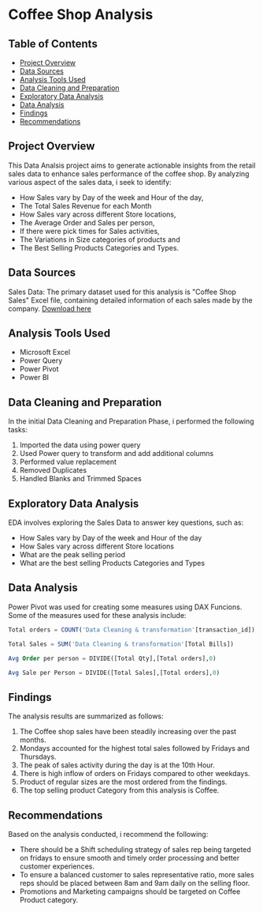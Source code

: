 # Coffee Shop Analysis

## Table of Contents
- [Project Overview](#project-overview)
- [Data Sources](#data-sources)
- [Analysis Tools Used](#analysis-tools-used)
- [Data Cleaning and Preparation](#data-cleaning-and-preparation)
- [Exploratory Data Analysis](#exploratory-data-analysis)
- [Data Analysis](#data-analysis)
- [Findings](#findings)
- [Recommendations](#recommendations)
  
## Project Overview

This Data Analsis project aims to generate actionable insights from the retail sales data to enhance sales performance of the coffee shop.
By analyzing various aspect of the sales data, i seek to identify:
- How Sales vary by Day of the week and Hour of the day,
- The Total Sales Revenue for each Month
- How Sales vary across different Store locations,
- The Average Order and Sales per person,
- If there were pick times for Sales activities,
- The Variations in Size categories of products and
- The Best Selling Products Categories and Types.

## Data Sources
Sales Data: The primary dataset used for this analysis is "Coffee Shop Sales" Excel file, containing detailed information of each sales made by the company. [Download here](https://mavenanalytics.io/data-Playground?order=date_added%2Cdesc&search=coff)

## Analysis Tools Used
- Microsoft Excel
- Power Query
- Power Pivot
- Power BI

## Data Cleaning and Preparation
In the initial Data Cleaning and Preparation Phase, i performed the following tasks:
1. Imported the data using power query
2. Used Power query to transform and add additional columns
3. Performed value replacement
4. Removed Duplicates
5. Handled Blanks and Trimmed Spaces

## Exploratory Data Analysis
EDA involves exploring the Sales Data to answer key questions, such as:
- How Sales vary by Day of the week and Hour of the day
- How Sales vary across different Store locations
- What are the peak selling period
- What are the best selling Products Categories and Types

## Data Analysis
Power Pivot was used for creating some measures using DAX Funcions. Some of the measures used for these analysis include:
``` Sql
Total orders = COUNT('Data Cleaning & transformation'[transaction_id])
```
``` Sql
Total Sales = SUM('Data Cleaning & transformation'[Total Bills])
```
``` Sql
Avg Order per person = DIVIDE([Total Qty],[Total orders],0)
```
``` Sql
Avg Sale per Person = DIVIDE([Total Sales],[Total orders],0)
```

## Findings
 The analysis results are summarized as follows:
1. The Coffee shop sales have been steadily increasing over the past months.
2. Mondays accounted for the highest total sales followed by Fridays and Thursdays.
3. The peak of sales activity during the day is at the 10th Hour.
4. There is high inflow of orders on Fridays compared to other weekdays.
5. Product of regular sizes are the most ordered from the findings.
6. The top selling product Category from this analysis is Coffee.

## Recommendations
Based on the analysis conducted, i recommend the following:
- There should be a Shift scheduling strategy of sales rep being targeted on fridays to ensure smooth and timely order processing and better customer experiences.
- To ensure a balanced customer to sales representative ratio, more sales reps should be placed between 8am and 9am daily on the selling floor.
- Promotions and Marketing campaigns should be targeted on Coffee Product category.



